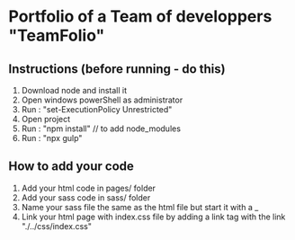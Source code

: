 # Portfolio of a Team of developpers "TeamFolio"

## Instructions (before running - do this)

1. Download node and install it
2. Open windows powerShell as administrator
3. Run : "set-ExecutionPolicy Unrestricted"
4. Open project 
5. Run : "npm install" // to add node_modules 
6. Run : "npx gulp"

## How to add your code
1. Add your html code in pages/ folder
2. Add your sass code in sass/ folder 
3. Name your sass file the same as the html file but  start it with a _
4. Link your html page with index.css file by adding a link tag with the link "./../css/index.css" 

